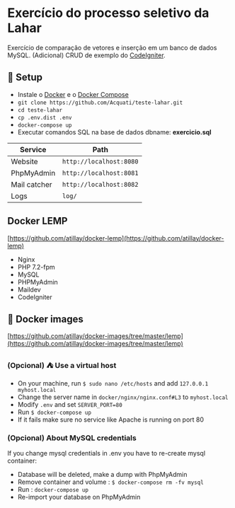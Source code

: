 # Exercício do processo seletivo da Lahar

Exercício de comparação de vetores e inserção em um banco de dados MySQL.
(Adicional) CRUD de exemplo do [CodeIgniter](https://www.tutorialspoint.com/codeigniter/working_with_database.htm).

## :rocket: Setup

- Instale o [Docker](https://docs.docker.com/install/linux/docker-ce/ubuntu/) e o [Docker Compose](https://docs.docker.com/compose/install/)
- `git clone https://github.com/Acquati/teste-lahar.git`
- `cd teste-lahar`
- `cp .env.dist .env`
- `docker-compose up`
- Executar comandos SQL na base de dados dbname: **exercicio.sql**

| Service      | Path                    |
| ------------ | ----------------------- |
| Website      | `http://localhost:8080` |
| PhpMyAdmin   | `http://localhost:8081` |
| Mail catcher | `http://localhost:8082` |
| Logs         | `log/`                  |

## Docker LEMP

[https://github.com/atillay/docker-lemp](https://github.com/atillay/docker-lemp)

- Nginx
- PHP 7.2-fpm
- MySQL
- PHPMyAdmin
- Maildev
- CodeIgniter

## :whale: Docker images

[https://github.com/atillay/docker-images/tree/master/lemp](https://github.com/atillay/docker-images/tree/master/lemp)

### (Opcional) :tent: Use a virtual host

- On your machine, run `$ sudo nano /etc/hosts` and add `127.0.0.1   myhost.local`
- Change the server name in `docker/nginx/nginx.conf#L3` to `myhost.local`
- Modify `.env` and set `SERVER_PORT=80`
- Run `$ docker-compose up`
- If it fails make sure no service like Apache is running on port 80 

### (Opcional) About MySQL credentials

If you change mysql credentials in .env you have to re-create mysql container:

- Database will be deleted, make a dump with PhpMyAdmin
- Remove container and volume : `$ docker-compose rm -fv mysql`
- Run : `docker-compose up` 
- Re-import your database on PhpMyAdmin
